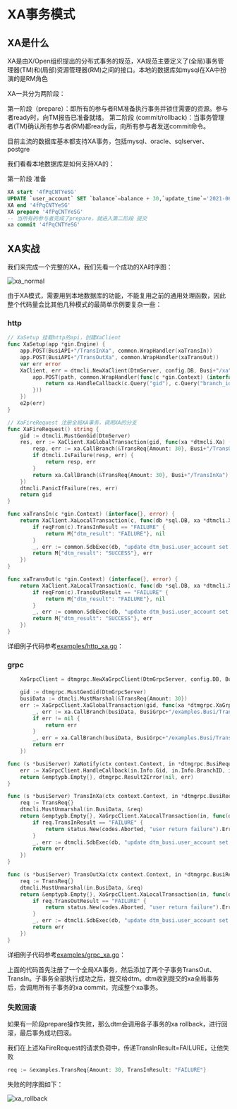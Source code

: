 # XA事务模式

## XA是什么

XA是由X/Open组织提出的分布式事务的规范，XA规范主要定义了(全局)事务管理器(TM)和(局部)资源管理器(RM)之间的接口。本地的数据库如mysql在XA中扮演的是RM角色

XA一共分为两阶段：

第一阶段（prepare）：即所有的参与者RM准备执行事务并锁住需要的资源。参与者ready时，向TM报告已准备就绪。
第二阶段 (commit/rollback)：当事务管理者(TM)确认所有参与者(RM)都ready后，向所有参与者发送commit命令。

目前主流的数据库基本都支持XA事务，包括mysql、oracle、sqlserver、postgre

我们看看本地数据库是如何支持XA的：

第一阶段 准备

``` sql
XA start '4fPqCNTYeSG'
UPDATE `user_account` SET `balance`=balance + 30,`update_time`='2021-06-09 11:50:42.438' WHERE user_id = '1'
XA end '4fPqCNTYeSG'
XA prepare '4fPqCNTYeSG'
-- 当所有的参与者完成了prepare，就进入第二阶段 提交
xa commit '4fPqCNTYeSG'
```

## XA实战

我们来完成一个完整的XA，我们先看一个成功的XA时序图：

![xa_normal](../imgs/xa_normal.jpg)

由于XA模式，需要用到本地数据库的功能，不能复用之前的通用处理函数，因此整个代码量会比其他几种模式的最简单示例要复杂一些：

### http

``` go
// XaSetup 挂载http的api，创建XaClient
func XaSetup(app *gin.Engine) {
	app.POST(BusiAPI+"/TransInXa", common.WrapHandler(xaTransIn))
	app.POST(BusiAPI+"/TransOutXa", common.WrapHandler(xaTransOut))
	var err error
	XaClient, err = dtmcli.NewXaClient(DtmServer, config.DB, Busi+"/xa", func(path string, xa *dtmcli.XaClient) {
		app.POST(path, common.WrapHandler(func(c *gin.Context) (interface{}, error) {
			return xa.HandleCallback(c.Query("gid"), c.Query("branch_id"), c.Query("action"))
		}))
	})
	e2p(err)
}

// XaFireRequest 注册全局XA事务，调用XA的分支
func XaFireRequest() string {
	gid := dtmcli.MustGenGid(DtmServer)
	res, err := XaClient.XaGlobalTransaction(gid, func(xa *dtmcli.Xa) (interface{}, error) {
		resp, err := xa.CallBranch(&TransReq{Amount: 30}, Busi+"/TransOutXa")
		if dtmcli.IsFailure(resp, err) {
			return resp, err
		}
		return xa.CallBranch(&TransReq{Amount: 30}, Busi+"/TransInXa")
	})
	dtmcli.PanicIfFailure(res, err)
	return gid
}

func xaTransIn(c *gin.Context) (interface{}, error) {
	return XaClient.XaLocalTransaction(c, func(db *sql.DB, xa *dtmcli.Xa) (interface{}, error) {
		if reqFrom(c).TransInResult == "FAILURE" {
			return M{"dtm_result": "FAILURE"}, nil
		}
		_, err := common.SdbExec(db, "update dtm_busi.user_account set balance=balance+? where user_id=?", reqFrom(c).Amount, 2)
		return M{"dtm_result": "SUCCESS"}, err
	})
}

func xaTransOut(c *gin.Context) (interface{}, error) {
	return XaClient.XaLocalTransaction(c, func(db *sql.DB, xa *dtmcli.Xa) (interface{}, error) {
		if reqFrom(c).TransOutResult == "FAILURE" {
			return M{"dtm_result": "FAILURE"}, nil
		}
		_, err := common.SdbExec(db, "update dtm_busi.user_account set balance=balance-? where user_id=?", reqFrom(c).Amount, 1)
		return M{"dtm_result": "SUCCESS"}, err
	})
}
```

详细例子代码参考[examples/http_xa.go](https://github.com/yedf/dtm/blob/main/examples/http_xa.go)：


### grpc

``` go
	XaGrpcClient = dtmgrpc.NewXaGrpcClient(DtmGrpcServer, config.DB, BusiGrpc+"/examples.Busi/XaNotify")

	gid := dtmgrpc.MustGenGid(DtmGrpcServer)
	busiData := dtmcli.MustMarshal(&TransReq{Amount: 30})
	err := XaGrpcClient.XaGlobalTransaction(gid, func(xa *dtmgrpc.XaGrpc) error {
		_, err := xa.CallBranch(busiData, BusiGrpc+"/examples.Busi/TransOutXa")
		if err != nil {
			return err
		}
		_, err = xa.CallBranch(busiData, BusiGrpc+"/examples.Busi/TransInXa")
		return err
	})

func (s *busiServer) XaNotify(ctx context.Context, in *dtmgrpc.BusiRequest) (*emptypb.Empty, error) {
	err := XaGrpcClient.HandleCallback(in.Info.Gid, in.Info.BranchID, in.Info.BranchType)
	return &emptypb.Empty{}, dtmgrpc.Result2Error(nil, err)
}

func (s *busiServer) TransInXa(ctx context.Context, in *dtmgrpc.BusiRequest) (*emptypb.Empty, error) {
	req := TransReq{}
	dtmcli.MustUnmarshal(in.BusiData, &req)
	return &emptypb.Empty{}, XaGrpcClient.XaLocalTransaction(in, func(db *sql.DB, xa *dtmgrpc.XaGrpc) error {
		if req.TransInResult == "FAILURE" {
			return status.New(codes.Aborted, "user return failure").Err()
		}
		_, err := dtmcli.SdbExec(db, "update dtm_busi.user_account set balance=balance+? where user_id=?", req.Amount, 2)
		return err
	})
}

func (s *busiServer) TransOutXa(ctx context.Context, in *dtmgrpc.BusiRequest) (*emptypb.Empty, error) {
	req := TransReq{}
	dtmcli.MustUnmarshal(in.BusiData, &req)
	return &emptypb.Empty{}, XaGrpcClient.XaLocalTransaction(in, func(db *sql.DB, xa *dtmgrpc.XaGrpc) error {
		if req.TransOutResult == "FAILURE" {
			return status.New(codes.Aborted, "user return failure").Err()
		}
		_, err := dtmcli.SdbExec(db, "update dtm_busi.user_account set balance=balance-? where user_id=?", req.Amount, 1)
		return err
	})
}

```

详细例子代码参考[examples/grpc_xa.go](https://github.com/yedf/dtm/blob/main/examples/grpc_xa.go)：

上面的代码首先注册了一个全局XA事务，然后添加了两个子事务TransOut、TransIn。子事务全部执行成功之后，提交给dtm。dtm收到提交的xa全局事务后，会调用所有子事务的xa commit，完成整个xa事务。

### 失败回滚

如果有一阶段prepare操作失败，那么dtm会调用各子事务的xa rollback，进行回滚，最后事务成功回滚。

我们在上述XaFireRequest的请求负荷中，传递TransInResult=FAILURE，让他失败

``` go
req := &examples.TransReq{Amount: 30, TransInResult: "FAILURE"}
```

失败的时序图如下：

![xa_rollback](../imgs/xa_rollback.jpg)

